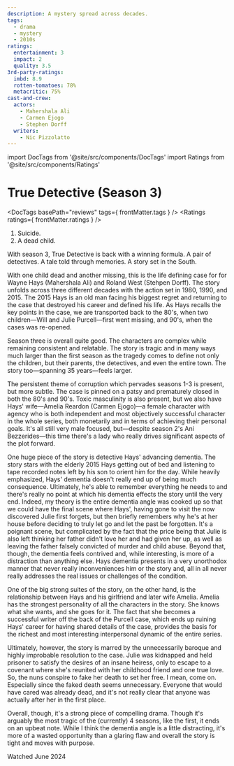```yaml
---
description: A mystery spread across decades.
tags:
  - drama
  - mystery
  - 2010s
ratings:
  entertainment: 3
  impact: 2
  quality: 3.5
3rd-party-ratings:
  imbd: 8.9
  rotten-tomatoes: 78%
  metacritic: 75%
cast-and-crew:
  actors:
    - Mahershala Ali
    - Carmen Ejogo
    - Stephen Dorff
  writers:
    - Nic Pizzolatto
---
```

import DocTags from '@site/src/components/DocTags'
import Ratings from '@site/src/components/Ratings'

# True Detective (Season 3)

<DocTags basePath="reviews" tags={ frontMatter.tags } />
<Ratings ratings={ frontMatter.ratings } />

<trigger-warning>
  <ol>
    <li>Suicide.</li>
    <li>A dead child.</li>
  </ol>
</trigger-warning>

With season 3, True Detective is back with a winning formula. A pair of detectives. A tale told through memories. A story set in the South.

With one child dead and another missing, this is the life defining case for for Wayne Hays (Mahershala Ali) and Roland West (Stehpen Dorff). The story unfolds across three different decades with the action set in 1980, 1990, and 2015. The 2015 Hays is an old man facing his biggest regret and returning to the case that destroyed his career and defined his life. As Hays recalls the key points in the case, we are transported back to the 80's, when two children—Will and Julie Purcell—first went missing, and 90's, when the cases was re-opened.

Season three is overall quite good. The characters are complex while remaining consistent and relatable. The story is tragic and in many ways much larger than the first season as the tragedy comes to define not only the children, but their parents, the detectives, and even the entire town. The story too—spanning 35 years—feels larger.

The persistent theme of corruption which pervades seasons 1-3 is present, but more subtle. <span class="minor-spoiler">The case is pinned on a patsy and prematurely closed in both the 80's and 90's.</span> Toxic masculinity is also present, but we also have Hays' wife—Amelia Reardon (Carmen Ejogo)—a female character with agency who is both independent and most objectively successful character in the whole series, both monetarily and in terms of achieving their personal goals. It's all still very male focused, but—despite season 2's Ani Bezzerides—this time there's a lady who really drives significant aspects of the plot forward.

One huge piece of the story is detective Hays' advancing dementia. The story stars with the elderly 2015 Hays getting out of bed and listening to tape recorded notes left by his son to orient him for the day. While heavily emphasized, Hays' dementia doesn't really end up of being much consequence. Ultimately, he's able to remember everything he needs to and there's really no point at which his dementia effects the story until the very end. <span class="major-spoiler">Indeed, my theory is the entire dementia angle was cooked up so that we could have the final scene where Hays', having gone to visit the now discovered Julie first forgets, but then briefly remembers why he's at her house before deciding to truly let go and let the past be forgotten. It's a poignant scene, but complicated by the fact that the price being that Julie is also left thinking her father didn't love her and had given her up, as well as leaving the father falsely convicted of murder and child abuse.</span> Beyond that, though, the dementia feels contrived and, while interesting, is more of a distraction than anything else. Hays dementia presents in a very unorthodox manner that never really inconveniences him or the story and, all in all never really addresses the real issues or challenges of the condition.

One of the big strong suites of the story, on the other hand, is the relationship between Hays and his girlfriend and later wife Amelia. Amelia has the strongest personality of all the characters in the story. She knows what she wants, and she goes for it. The fact that she becomes a successful writer off the back of the Purcell case, which ends up ruining Hays' career for having shared details of the case, provides the basis for the richest and most interesting interpersonal dynamic of the entire series.

Ultimately, however, the story is marred by the unnecessarily baroque and highly improbable resolution to the case. <span class="major-spoiler">Julie was kidnapped and held prisoner to satisfy the desires of an insane heiress, only to escape to a covenant where she's reunited with her childhood friend and one true love. So, the nuns conspire to fake her death to set her free. I mean, come on. Especially since the faked death seems unnecessary. Everyone that would have cared was already dead, and it's not really clear that anyone was actually after her in the first place.</span>

Overall, though, it's a strong piece of compelling drama. Though it's arguably the most tragic of the (currently) 4 seasons, like the first, it ends on an upbeat note. While I think the dementia angle is a little distracting, it's more of a wasted opportunity than a glaring flaw and overall the story is tight and moves with purpose.

Watched June 2024